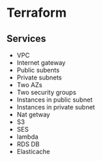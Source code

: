 # Terraform
## Services

- VPC
- Internet gateway
- Public subents
- Private subnets
- Two AZs 
- Two security groups
- Instances in public subnet
- Instances in private subnet
- Nat getway
- S3
- SES
- lambda
- RDS DB
- Elasticache
